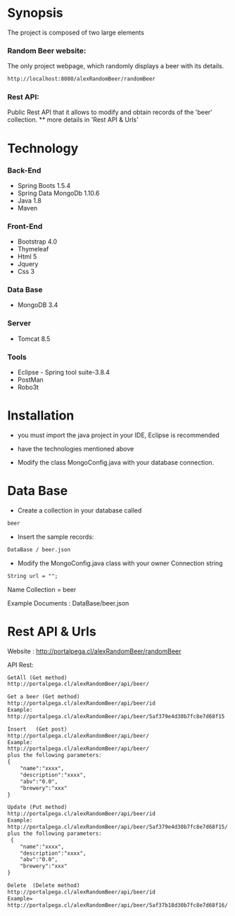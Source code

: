 # Synopsis

The project is composed of two large elements

### Random Beer website:

The only project webpage, which randomly displays a beer with its details.
 ~~~ txt
http://localhost:8080/alexRandomBeer/randomBeer
 ~~~

### Rest API: 
Public Rest API  that it allows to modify and obtain records of the 'beer' collection.
** more details in 'Rest API & Urls'


# Technology

### Back-End 
* Spring Boots 1.5.4
* Spring Data MongoDb 1.10.6
* Java 1.8
* Maven 

### Front-End 
* Bootstrap 4.0
* Thymeleaf
* Html 5
* Jquery
* Css 3

### Data Base
* MongoDB 3.4

### Server
* Tomcat 8.5

### Tools 
* Eclipse - Spring tool suite-3.8.4
* PostMan
* Robo3t

# Installation

* you must import the java project in your IDE, Eclipse is recommended
* have the technologies mentioned above

* Modify the class MongoConfig.java with your database connection. 


# Data Base

* Create a collection in your database called
~~~ txt 
beer
~~~ 
* Insert the sample records:
 ~~~ txt
DataBase / beer.json
~~~ 
* Modify the MongoConfig.java class with your owner Connection string 
~~~ txt 
String url = "";
~~~ 

Name Collection = beer


Example Documents :
DataBase/beer.json


# Rest API & Urls 

   Website : 
   http://portalpega.cl/alexRandomBeer/randomBeer

  API Rest: 

   ~~~ txt 
   GetAll (Get method)
   http://portalpega.cl/alexRandomBeer/api/beer/
   ~~~

   ~~~ txt
   Get a beer (Get method)
   http://portalpega.cl/alexRandomBeer/api/beer/id
   Example:
   http://portalpega.cl/alexRandomBeer/api/beer/5af379e4d30b7fc8e7d68f15 
   ~~~


   ~~~ txt
   Insert   (Get post)
   http://portalpega.cl/alexRandomBeer/api/beer/
   Example:
   http://portalpega.cl/alexRandomBeer/api/beer/
   plus the following parameters:
   {
	   "name":"xxxx",
	   "description":"xxxx",
	   "abv":"0.0",
	   "brewery":"xxx"
   }
   ~~~


   ~~~ txt
   Update (Put method)
   http://portalpega.cl/alexRandomBeer/api/beer/id
   Example:
   http://portalpega.cl/alexRandomBeer/api/beer/5af379e4d30b7fc8e7d68f15/
   plus the following parameters:
    {
	   "name":"xxxx",
	   "description":"xxxx",
	   "abv":"0.0",
	   "brewery":"xxx"
   }
   ~~~


   ~~~ txt
   Delete  (Delete method)
   http://portalpega.cl/alexRandomBeer/api/beer/id
   Example=
   http://portalpega.cl/alexRandomBeer/api/beer/5af37b18d30b7fc8e7d68f16/
   ~~~



